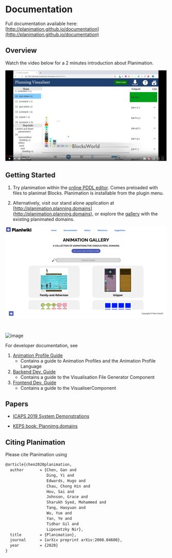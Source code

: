 # Documentation

Full documentation available here: [http://planimation.github.io/documentation](http://planimation.github.io/documentation)


## Overview

Watch the video below for a 2 minutes introduction about Planimation.

[![Youtube](./docs/images/readme/youtube.png)](https://youtu.be/Cj2rWdt1YQU)


## Getting Started

1. Try planimation within the [online PDDL editor](https://tinyurl.com/yxlt96fp). Comes preloaded with files to planimat Blocks. Planimation is installable from the plugin menu. 

2. Alternatively, visit our stand alone application at [http://planimation.planning.domains](http://planimation.planning.domains), or explore the [gallery](https://planimation-staging-181bc.web.app/gallery) with the existing planimated domains.

![image](./docs/images/readme/gallery.png)

<br>

![image](./docs/images/readme/demo.gif)

For developer documentation, see

1. [Animation Profile Guide](https://planimation.github.io/documentation/ap_guide/)
    * Contains a guide to Animation Profiles and the Animation Profile Language
2. [Backend Dev. Guide](https://planimation.github.io/documentation/VFG_guide/)
    * Contains a guide to the Visualisation File Generator Component
3. [Frontend Dev. Guide](https://planimation.github.io/documentation/Visualiser_guide/)
    * Contains a guide to the VisualiserComponent 

## Papers

- [ICAPS 2019 System Demonstrations](https://arxiv.org/pdf/2008.04600.pdf)

- [KEPS book: Plannimg.domains](https://link.springer.com/chapter/10.1007/978-3-030-38561-3_5#readcube-epdf)


## Citing Planimation

Please cite Planimation using
``` latex
@article{chen2020planimation,
  author       = {Chen, Gan and
                  Ding, Yi and
                  Edwards, Hugo and
                  Chau, Chong Hin and
                  Hou, Sai and
                  Johnson, Grace and
                  Sharukh Syed, Mohammed and
                  Tang, Haoyuan and
                  Wu, Yue and
                  Yan, Ye and
                  Tidhar Gil and
                  Lipovetzky Nir},
  title        = {Planimation},
  journal      = {arXiv preprint arXiv:2008.04600},
  year         = {2020}
}
```
